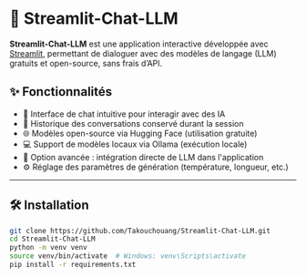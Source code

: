 # 🤖 Streamlit-Chat-LLM

**Streamlit-Chat-LLM** est une application interactive développée avec [Streamlit](https://streamlit.io), permettant de dialoguer avec des modèles de langage (LLM) gratuits et open-source, sans frais d’API.

## ✨ Fonctionnalités

- 💬 Interface de chat intuitive pour interagir avec des IA
- 🔄 Historique des conversations conservé durant la session
- 🌐 Modèles open-source via Hugging Face (utilisation gratuite)
- 💻 Support de modèles locaux via Ollama (exécution locale)
- 🧠 Option avancée : intégration directe de LLM dans l'application
- ⚙️ Réglage des paramètres de génération (température, longueur, etc.)

---

## 🛠️ Installation

```bash
git clone https://github.com/Takouchouang/Streamlit-Chat-LLM.git
cd Streamlit-Chat-LLM
python -m venv venv
source venv/bin/activate  # Windows: venv\Scripts\activate
pip install -r requirements.txt

